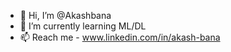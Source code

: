 - 👋 Hi, I’m @Akashbana
- 🌱 I’m currently learning ML/DL
- 📫 Reach me - www.linkedin.com/in/akash-bana
  
  

<!---
Akashbana/Akashbana is a ✨ special ✨ repository because its `README.md` (this file) appears on your GitHub profile.
You can click the Preview link to take a look at your changes.
--->
